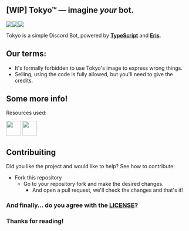 ## **[WIP]** Tokyo™ — imagine *your* bot.
<img src="https://img.shields.io/badge/license-MIT-lightgrey"><img src="https://img.shields.io/github/stars/tokyoBotDiscord/tokyo?style=social"><img src="https://img.shields.io/github/forks/tokyoBotDiscord/tokyo?style=social">

Tokyo is a simple Discord Bot, powered by **[TypeScript](https://www.typescriptlang.org/)** and **[Eris](https://abal.moe/Eris/)**.

## Our terms:

- It's formally forbidden to use Tokyo's image to express wrong things.
- Selling, using the code is fully allowed, but you'll need to give the credits.

## Some more info!
Resources used: 
<p align="left"><img src="https://cdn.jsdelivr.net/gh/devicons/devicon/icons/typescript/typescript-original.svg" width="40"/>
<img src="https://cdn.jsdelivr.net/gh/devicons/devicon/icons/nodejs/nodejs-original.svg" width="40"/>

</p>

## Contribuiting

Did you like the project and would like to help? See how to contribute:

- Fork this repository
    - Go to your repository fork and make the desired changes.
        - And open a pull request, we'll check the changes and that's it!

### And finally... do you agree with the **[LICENSE](https://github.com/inex1stent/tokyo/blob/main/LICENSE)**?

### Thanks for reading!